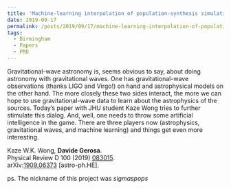```yaml
---
title: 'Machine-learning interpolation of population-synthesis simulations to interpret gravitational-wave observations: a case study'
date: 2019-09-17
permalink: /posts/2019/09/17/machine-learning-interpolation-of-population-synthesis-simulations-to-interpret-gravitational-wave-observations-a-case-study
tags:
  - Birmingham
  - Papers
  - PRD
---
```


Gravitational-wave astronomy is, seems obvious to say, about doing astronomy with gravitational waves. One has gravitational-wave observations (thanks LIGO and Virgo!) on hand and astrophysical models on the other hand. The more closely these two sides interact, the more we can hope to use gravitational-wave data to learn about the astrophysics of the sources. Today’s paper with JHU student Kaze Wong tries to further stimulate this dialog. And, well, one needs to throw some artificial intelligence in the game. There are three players now (astrophysics, gravitational waves, and machine learning) and things get even more interesting.

Kaze W.K. Wong, **Davide Gerosa**.  
Physical Review D 100 (2019) [083015](<https://journals.aps.org/prd/abstract/10.1103/PhysRevD.100.083015>).  
arXiv:[1909.06373](<http://arxiv.org/abs/arXiv:1909.05804>) [astro-ph.HE].

ps. The nickname of this project was _sigmaspops_

